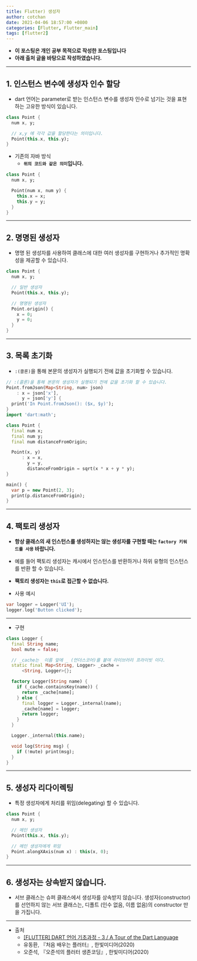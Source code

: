```yaml
---
title: Flutter) 생성자
author: cotchan
date: 2021-04-06 18:57:00 +0800
categories: [Flutter, Flutter_main]
tags: [flutter2]   
---
```


+ **이 포스팅은 개인 공부 목적으로 작성한 포스팅입니다**
+ **아래 출처 글을 바탕으로 작성하였습니다.**

---

## 1. 인스턴스 변수에 생성자 인수 할당

+ dart 언어는 parameter로 받는 인스턴스 변수를 생성자 인수로 넘기는 것을 표현하는 고유한 방식이 있습니다.

```dart
class Point {
  num x, y;

  // x,y 에 각각 값을 할당한다는 의미입니다.
  Point(this.x, this.y);
}
```

+ 기존의 자바 방식
  + **`위의 코드와 같은 의미`입니다.**

```dart
class Point {
  num x, y;

  Point(num x, num y) {
    this.x = x;
    this.y = y;
  }
}
```

---

## 2. 명명된 생성자

+ 명명 된 생성자를 사용하여 클래스에 대한 여러 생성자를 구현하거나 추가적인 명확성을 제공할 수 있습니다.

```dart
class Point {
  num x, y;

  // 일반 생성자
  Point(this.x, this.y);

  // 명명된 생성자 
  Point.origin() {
    x = 0;
    y = 0;
  }
}
```

---

## 3. 목록 초기화

+ `:(콜론)`을 통해 본문의 생성자가 실행되기 전에 값을 초기화할 수 있습니다.


```dart
// :(콜론)을 통해 본문의 생성자가 실행되기 전에 값을 초기화 할 수 있습니다.
Point.fromJson(Map<String, num> json)
    : x = json['x'],
      y = json['y'] {
  print('In Point.fromJson(): ($x, $y)');
}
import 'dart:math';

class Point {
  final num x;
  final num y;
  final num distanceFromOrigin;

  Point(x, y)
      : x = x,
        y = y,
        distanceFromOrigin = sqrt(x * x + y * y);
}

main() {
  var p = new Point(2, 3);
  print(p.distanceFromOrigin);
}
```

---

## 4. 팩토리 생성자

+ **항상 클래스의 새 인스턴스를 생성하지는 않는 생성자를 구현할 때는 `factory 키워드를 사용` 바랍니다.**
+ 예를 들어 팩토리 생성자는 캐시에서 인스턴스를 반환하거나 하위 유형의 인스턴스를 반환 할 수 있습니다.
+ **팩토리 생성자는 `this`로 접근할 수 없습니다.**

+ 사용 예시

```dart
var logger = Logger('UI');
logger.log('Button clicked');
```

---

+ 구현

```dart
class Logger {
  final String name;
  bool mute = false;

  // _cache는  이름 앞에 _ (언더스코어)를 붙여 라이브러리 프라이빗 이다.
  static final Map<String, Logger> _cache =
      <String, Logger>{};

  factory Logger(String name) {
    if (_cache.containsKey(name)) {
      return _cache[name];
    } else {
      final logger = Logger._internal(name);
      _cache[name] = logger;
      return logger;
    }
  }

  Logger._internal(this.name);

  void log(String msg) {
    if (!mute) print(msg);
  }
}
```

---

## 5. 생성자 리다이렉팅
 
+ 특정 생성자에게 처리를 위임(delegating) 할 수 있습니다.

```dart
class Point {
  num x, y;

  // 메인 생성자 
  Point(this.x, this.y);

  // 메인 생성자에게 위임 
  Point.alongXAxis(num x) : this(x, 0);
}
```


---

## 6. 생성자는 상속받지 않습니다.

+ 서브 클래스는 슈퍼 클래스에서 생성자를 상속받지 않습니다. 생성자(constructor)를 선언하지 않는 서브 클래스는, 디폴트 (인수 없음, 이름 없음)의 constructor 만을 가집니다.


---

+ 출처
  + [[FLUTTER] DART 언어 기초과정 - 3 / A Tour of the Dart Language
](https://steemit.com/dart/@wonsama/flutter-dart-3-a-tour-of-the-dart-language)
  + 유동환, 『처음 배우는 플러터』, 한빛미디어(2020) 
  + 오준석, 『오준석의 플러터 생존코딩』, 한빛미디어(2020)

